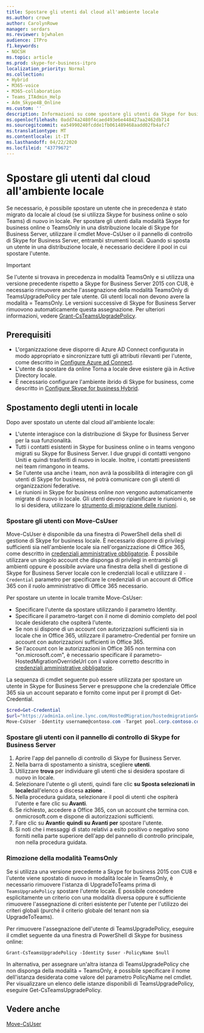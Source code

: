 ```yaml
---
title: Spostare gli utenti dal cloud all'ambiente locale
ms.author: crowe
author: CarolynRowe
manager: serdars
ms.reviewer: bjwhalen
audience: ITPro
f1.keywords:
- NOCSH
ms.topic: article
ms.prod: skype-for-business-itpro
localization_priority: Normal
ms.collection:
- Hybrid
- M365-voice
- M365-collaboration
- Teams_ITAdmin_Help
- Adm_Skype4B_Online
ms.custom: ''
description: Informazioni su come spostare gli utenti da Skype for business online a locale.
ms.openlocfilehash: 0add74a2480f4caed493e6e448427aa2462db714
ms.sourcegitcommit: ea54990240fcdde1fb061489468aadd02fb4afc7
ms.translationtype: MT
ms.contentlocale: it-IT
ms.lasthandoff: 04/22/2020
ms.locfileid: "43779672"
---
```

# <a name="move-users-from-the-cloud-to-on-premises"></a>Spostare gli utenti dal cloud all'ambiente locale 

Se necessario, è possibile spostare un utente che in precedenza è stato migrato da locale al cloud (se si utilizza Skype for business online o solo Teams) di nuovo in locale. Per spostare gli utenti dalla modalità Skype for business online o TeamsOnly in una distribuzione locale di Skype for Business Server, utilizzare il cmdlet Move-CsUser o il pannello di controllo di Skype for Business Server, entrambi strumenti locali. Quando si sposta un utente in una distribuzione locale, è necessario decidere il pool in cui spostare l'utente.

> [!Important]
> Se l'utente si trovava in precedenza in modalità TeamsOnly e si utilizza una versione precedente rispetto a Skype for Business Server 2015 con CU8, è necessario rimuovere anche l'assegnazione della modalità TeamsOnly di TeamsUpgradePolicy per tale utente. Gli utenti locali non devono avere la modalità = TeamsOnly.  Le versioni successive di Skype for Business Server rimuovono automaticamente questa assegnazione. Per ulteriori informazioni, vedere [Grant-CsTeamsUpgradePolicy](https://docs.microsoft.com/powershell/module/skype/grant-csteamsupgradepolicy).

## <a name="prerequisites"></a>Prerequisiti

- L'organizzazione deve disporre di Azure AD Connect configurata in modo appropriato e sincronizzare tutti gli attributi rilevanti per l'utente, come descritto in [Configure Azure ad Connect](configure-azure-ad-connect.md).
- L'utente da spostare da online Torna a locale deve esistere già in Active Directory locale.
- È necessario configurare l'ambiente ibrido di Skype for business, come descritto in [Configure Skype for business Hybrid](configure-federation-with-skype-for-business-online.md).

## <a name="moving-users-back-to-on-premises"></a>Spostamento degli utenti in locale

Dopo aver spostato un utente dal cloud all'ambiente locale:

- L'utente interagisce con la distribuzione di Skype for Business Server per la sua funzionalità. 
- Tutti i contatti esistenti in Skype for business online o in teams vengono migrati su Skype for Business Server. I due gruppi di contatti vengono Uniti e quindi trasferiti di nuovo in locale.  Inoltre, i contatti preesistenti nei team rimangono in teams.
- Se l'utente usa anche i team, non avrà la possibilità di interagire con gli utenti di Skype for business, né potrà comunicare con gli utenti di organizzazioni federative.
- Le riunioni in Skype for business online *non* vengono automaticamente migrate di nuovo in locale. Gli utenti devono ripianificare le riunioni o, se lo si desidera, utilizzare lo [strumento di migrazione delle riunioni](https://support.office.com/article/2b525fe6-ed0f-4331-b533-c31546fcf4d4).

### <a name="move-users-with-move-csuser"></a>Spostare gli utenti con Move-CsUser

Move-CsUser è disponibile da una finestra di PowerShell della shell di gestione di Skype for business locale. È necessario disporre di privilegi sufficienti sia nell'ambiente locale sia nell'organizzazione di Office 365, come descritto in [credenziali amministrative obbligatorie](move-users-between-on-premises-and-cloud.md#required-administrative-credentials). È possibile utilizzare un singolo account che disponga di privilegi in entrambi gli ambienti oppure è possibile avviare una finestra della shell di gestione di Skype for Business Server locale con le credenziali locali e utilizzare il `-Credential` parametro per specificare le credenziali di un account di Office 365 con il ruolo amministrativo di Office 365 necessario.

Per spostare un utente in locale tramite Move-CsUser:

- Specificare l'utente da spostare utilizzando il parametro Identity.
- Specificare il parametro-target con il nome di dominio completo del pool locale desiderato che ospiterà l'utente.
- Se non si dispone di un account con autorizzazioni sufficienti sia in locale che in Office 365, utilizzare il parametro-Credential per fornire un account con autorizzazioni sufficienti in Office 365.
- Se l'account con le autorizzazioni in Office 365 non termina con "on.microsoft.com", è necessario specificare il parametro-HostedMigrationOverrideUrl con il valore corretto descritto in [credenziali amministrative obbligatorie](move-users-between-on-premises-and-cloud.md#required-administrative-credentials).

La sequenza di cmdlet seguente può essere utilizzata per spostare un utente in Skype for Business Server e presuppone che la credenziale Office 365 sia un account separato e fornito come input per il prompt di Get-Credential.

```PowerShell
$cred=Get-Credential
$url="https://admin1a.online.lync.com/HostedMigration/hostedmigrationService.svc"
Move-CsUser -Identity username@contoso.com -Target pool.corp.contoso.com -Credential $cred -HostedMigrationOverrideUrl $url
```

### <a name="move-users-with-the-skype-for-business-server-control-panel"></a>Spostare gli utenti con il pannello di controllo di Skype for Business Server

1. Aprire l'app del pannello di controllo di Skype for Business Server.
2. Nella barra di spostamento a sinistra, scegliere **utenti**.
3. Utilizzare **trova** per individuare gli utenti che si desidera spostare di nuovo in locale.
4. Selezionare l'utente o gli utenti, quindi fare clic **su Sposta selezionati in locale**dall'elenco a discesa **azione** .
5. Nella procedura guidata, selezionare il pool di utenti che ospiterà l'utente e fare clic su **Avanti**.
6. Se richiesto, accedere a Office 365, con un account che termina con. onmicrosoft.com e dispone di autorizzazioni sufficienti.
7. Fare clic su **Avanti**e **quindi su Avanti per** spostare l'utente.
8. Si noti che i messaggi di stato relativi a esito positivo o negativo sono forniti nella parte superiore dell'app del pannello di controllo principale, non nella procedura guidata.

### <a name="removing-teamsonly-mode"></a>Rimozione della modalità TeamsOnly

Se si utilizza una versione precedente a Skype for business 2015 con CU8 e l'utente viene spostato di nuovo in modalità locale in TeamsOnly, è necessario rimuovere l'istanza di UpgradeToTeams prima di `TeamsUpgradePolicy` spostare l'utente locale. È possibile concedere esplicitamente un criterio con una modalità diversa oppure è sufficiente rimuovere l'assegnazione di criteri esistente per l'utente per l'utilizzo dei criteri globali (purché il criterio globale del tenant non sia UpgradeToTeams).

Per rimuovere l'assegnazione dell'utente di TeamsUpgradePolicy, eseguire il cmdlet seguente da una finestra di PowerShell di Skype for business online:

`Grant-CsTeamsUpgradePolicy -Identity $user -PolicyName $null`

In alternativa, per assegnare un'altra istanza di TeamsUpgradePolicy che non disponga della modalità = TeamsOnly, è possibile specificare il nome dell'istanza desiderata come valore del parametro PolicyName nel cmdlet. Per visualizzare un elenco delle istanze disponibili di TeamsUpgradePolicy, eseguire Get-CsTeamsUpgradePolicy.


## <a name="see-also"></a>Vedere anche

[Move-CsUser](https://docs.microsoft.com/powershell/module/skype/move-csuser)
